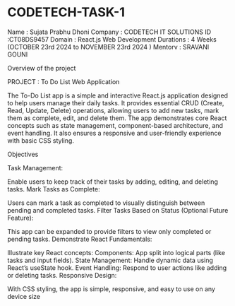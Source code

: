 # CODETECH-TASK-1

Name : Sujata Prabhu Dhoni Company : CODETECH IT SOLUTIONS ID :CT08DS9457 Domain : React.js Web Development Durations : 4 Weeks (OCTOBER 23rd 2024 to NOVEMBER 23rd 2024 ) Mentorv : SRAVANI GOUNI

Overview of the project

PROJECT : To Do List Web Application

The To-Do List app is a simple and interactive React.js application designed to help users manage their daily tasks. It provides essential CRUD (Create, Read, Update, Delete) operations, allowing users to add new tasks, mark them as complete, edit, and delete them. The app demonstrates core React concepts such as state management, component-based architecture, and event handling. It also ensures a responsive and user-friendly experience with basic CSS styling.

Objectives

Task Management:

Enable users to keep track of their tasks by adding, editing, and deleting tasks. Mark Tasks as Complete:

Users can mark a task as completed to visually distinguish between pending and completed tasks. Filter Tasks Based on Status (Optional Future Feature):

This app can be expanded to provide filters to view only completed or pending tasks. Demonstrate React Fundamentals:

Illustrate key React concepts: Components: App split into logical parts (like tasks and input fields). State Management: Handle dynamic data using React’s useState hook. Event Handling: Respond to user actions like adding or deleting tasks. Responsive Design:

With CSS styling, the app is simple, responsive, and easy to use on any device size
